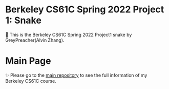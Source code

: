 # Berkeley CS61C Spring 2022 Project 1: Snake
👑 This is the Berkeley CS61C Spring 2022 Project1 snake by GreyPreacher(Alvin Zhang).

# Main Page
✨ Please go to the [main repository](https://github.com/GreyPreacher/Berkeley-CS61C) to see the full information of my Berkeley CS61C course.
